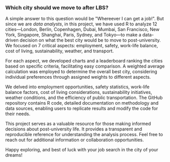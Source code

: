 ### Which city should we move to after LBS?

A simple answer to this question would be "Whereever I can get a job!". But since we are *data analysts*, in this project, we have used R to analyze 12 cities—London, Berlin, Copenhagen, Dubai, Mumbai, San Francisco, New York, Singapore, Shanghai, Paris, Sydney, and Tokyo—to make a data-driven decision on what the best city would be to move to post-university. We focused on 7 critical aspects: employment, safety, work-life balance, cost of living, sustainability, weather, and transport. 

For each aspect, we developed charts and a leaderboard ranking the cities based on specific criteria, facilitating easy comparison. A weighted average calculation was employed to determine the overall best city, considering individual preferences through assigned weights to different aspects.

We delved into employment opportunities, safety statistics, work-life balance factors, cost of living considerations, sustainability initiatives, weather conditions, and the efficiency of public transportation. The GitHub repository contains R code, detailed documentation on methodology and data sources, enabling users to replicate results and modify the code for their needs.

This project serves as a valuable resource for those making informed decisions about post-university life. It provides a transparent and reproducible reference for understanding the analysis process. Feel free to reach out for additional information or collaboration opportunities.

Happy exploring, and best of luck with your job search in the city of your dreams!

